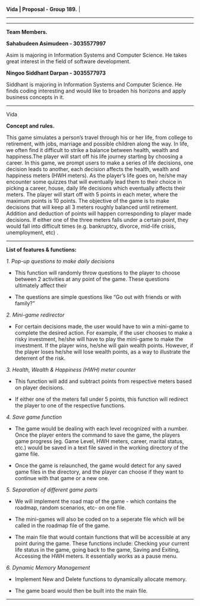 **Vida									|
Proposal - Group 189.**	|	
______________________
________________________________________________________________________________________________________________________________________
**Team Members.**

**Sahabudeen Asimudeen - 3035577997**

Asim is majoring in Information Systems and Computer Science. He takes great interest in the field of software development.


**Ningoo Siddhant Darpan - 3035577973**

Siddhant is majoring in Information Systems and Computer Science. He finds coding interesting and would like to broaden his horizons and apply business concepts in it. 

________________________________________________________________________________________________________________________________________
Vida

**Concept and rules.**

This game simulates a person’s travel through his or her life, from college to retirement, with jobs, marriage and possible children along the way. In life, we often find it difficult to strike a balance between health, wealth and happiness.The player will start off his life journey starting by choosing a career. In this game, we prompt users to make a series of life decisions, one decision leads to another, each decision affects the health, wealth and happiness meters (HWH meters). As the player’s life goes on, he/she may encounter some quizzes that will eventually lead them to their choice in picking a career, house, daily life decisions which eventually affects their meters. The player will start off with 5 points in each meter, where the maximum points is 10 points. The objective of the game is to make decisions that will keep all 3 meters roughly balanced until retirement. Addition and deduction of points will happen corresponding to player made decisions. If either one of the three meters falls under a certain point, they would fall into difficult times (e.g. bankruptcy, divorce, mid-life crisis, unemployment, etc) .

________________________________________________________________________________________________________________________________________
**List of features & functions:**

*1. Pop-up questions to make daily decisions*

-	This function will randomly throw questions to the player to choose between 2 activities at any point of the game. These 		questions ultimately affect their 

-	The questions are simple questions like “Go out with friends or with family?”


*2. Mini-game redirector* 

-	For certain decisions made, the user would have to win a mini-game to complete the desired action. For example, if the user
	chooses to make a risky investment, he/she will have to play the mini-game to make the investment. If the player wins, he/she 
	will gain wealth points. However, if the player loses he/she will lose wealth points, as a way to illustrate the deterrent of
	the risk. 


*3. Health, Wealth & Happiness (HWH) meter counter*

-	This function will add and subtract points from respective meters based on player decisions.

-	If either one of the meters fall under 5 points, this function will redirect the player to one of the respective functions.


*4. Save game function*

-	The game would be dealing with each level recognized with a number. Once the player enters the command to save the game, the 
	players game progress (eg. Game Level, HWH meters, career, marital status, etc.) would be saved in a text file saved in the 
	working directory of the game file.

-	Once the game is relaunched, the game would detect for any saved game files in the directory, and the player can choose if they 
	want to continue with that game or a new one.

*5. Separation of different game parts* 

-	We will implement the road map of the game - which contains the roadmap, random scenarios, etc- on one file. 

-	The mini-games will also be coded on to a seperate file which will be called in the roadmap file of the game.

-	The main file that would contain functions that will be accessible at any point during the game. These functions include:
	Checking your current life status in the game, going back to the game, Saving and Exiting, Accessing the HWH meters. It
	essentially works as a pause menu.

*6. Dynamic Memory Management*
-	Implement New and Delete functions to dynamically allocate memory. 

-	The game board would then be built into the main file.
________________________________________________________________________________________________________________________________________


